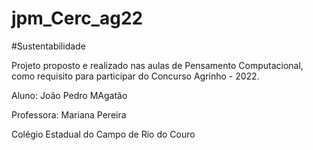 # jpm_Cerc_ag22

#Sustentabilidade

Projeto proposto e realizado nas aulas de Pensamento Computacional, como requisito para participar do Concurso Agrinho - 2022.

Aluno: João Pedro MAgatão

Professora: Mariana Pereira

Colégio Estadual do Campo de Rio do Couro


